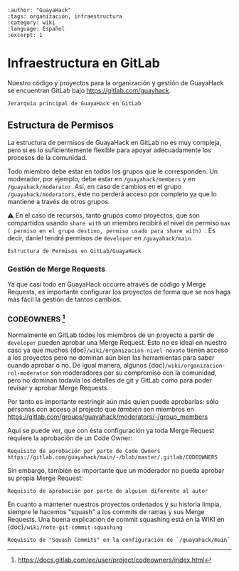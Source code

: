```{post} 2023-07-24
:author: "GuayaHack"
:tags: organización, infraestructura
:category: wiki
:language: Español
:excerpt: 1
```

# Infraestructura en GitLab 

Nuestro código y proyectos para la organización y gestión de GuayaHack se encuentran GitLab bajo https://gitlab.com/guayhack. 


```{figure} infraestructura-gitlab.md-data/gitlab-group.png
Jerarquía principal de GuayaHack en GitLab
```

## Estructura de Permisos

La estructura de permisos de GuayaHack en GitLab no es muy compleja, pero si es lo suficientemente flexible para apoyar adecuadamente los procesos de la comunidad.

Todo miembro debe estar en *todos* los grupos que le corresponden. Un moderador, por ejemplo, debe estar en `/guayahack/members` y en `/guayahack/moderator`. Así, en caso de cambios en el grupo `/guayahack/moderators`, éste no perderá acceso por completo ya que lo mantiene a través de otros grupos. 

⚠️  En el caso de recursos, tanto grupos como proyectos, que son compartidos usando `share with` un miembro recibirá el nivel de permiso `max ( permiso en el grupo destino, permiso usado para share with) `. Es decir, daniel tendrá permisos de `developer` en `/guayahack/main`. 

```{figure} infraestructura-gitlab.md-data/gitlab-guayahack-permission-structure.png
Estructura de Permisos en GitLab/GuayaHack
```

### Gestión de Merge Requests

Ya que casi todo en GuayaHack occurre através de código y Merge Requests, es importante configurar los proyectos de forma que se nos haga más fácil la gestión de tantos cambios.

### CODEOWNERS [^GITLABDOCSCODEOWNERS]
[^GITLABDOCSCODEOWNERS]:https://docs.gitlab.com/ee/user/project/codeowners/index.html

Normalmente en GitLab todos los miembros de un proyecto a partir de `developer` pueden aprobar una Merge Request. Ésto no es ideal en nuestro caso ya que muchos {doc}`/wiki/organizacion-nivel-novato` tienen acceso a los proyectos pero no dominan aún bien las herramientas para saber cuando aprobar o no. De igual manera, algunos {doc}`/wiki/organizacion-rol-moderator` son moderadores por su compromiso con la comunidad, pero no dominan todavía los detalles de git y GitLab como para poder revisar y aprobar Merge Requests.

Por tanto es importante restringir aún más quien puede aprobarlas: sólo personas con acceso al projecto que *tambien* son miembros en https://gitlab.com/groups/guayahack/moderators/-/group_members

Aqui se puede ver, que con ésta configuración ya toda Merge Request requiere la aprobación de un Code Owner:

```{figure} infraestructura-gitlab.md-data/gitlab-project-require-code-owners-approval.png
Requisito de aprobación por parte de Code Owners https://gitlab.com/guayahack/main/-/blob/master/.gitlab/CODEOWNERS
```

Sin embargo, también es importante que un moderador no pueda aprobar su propia Merge Request:


```{figure} infraestructura-gitlab.md-data/gitlab-merge-request-required-approval-different-author.png
Requisito de aprobación por parte de alguien diferente al autor
```

En cuanto a mantener nuestros proyectos ordenados y su historia limpia, siempre le hacemos "squash" a los commits de ramas y sus Merge Requests. Una buena explicación de commit squashing está en la WIKI en {doc}`/wiki/note-git-commit-squashing`

```{figure} infraestructura-gitlab.md-data/gitlab-project-require-squash-commits.png
Requisito de "Squash Commits" en la configuración de `/guayahack/main`
```








